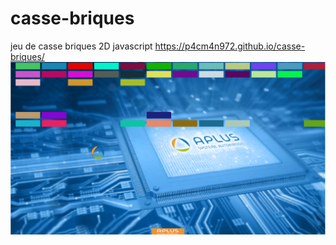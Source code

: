 # casse-briques
jeu de casse briques 2D javascript
https://p4cm4n972.github.io/casse-briques/
![imp screen](git02.png)
